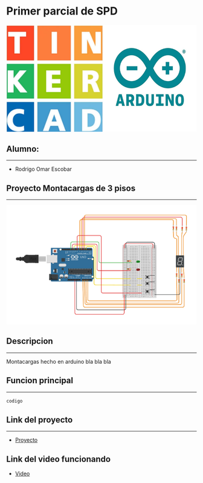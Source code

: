 # Primer parcial de SPD
![imagen de arduino y tinkercad](tinkercad-arduino.png "arduino en tinkercad")
<!-- UL-->
## Alumno:
---
* Rodrigo Omar Escobar

## Proyecto Montacargas de 3 pisos
---
![imagen del proyecyo](proyecto.png "proyecto hecho en tinkercad")
## Descripcion
---
Montacargas hecho en arduino bla bla bla
## Funcion principal
---
<!-- Bloque de codigos -->
```c++
codigo
```
## Link del proyecto
---
* [Proyecto](https://www.tinkercad.com/things/bNp2QRHDYhh?sharecode=J8ogw9SX7kTXkO-vtW1mXZV4U9Q0fco6h8rYiuCzcc0)
## Link del video funcionando
* [Video](link)
